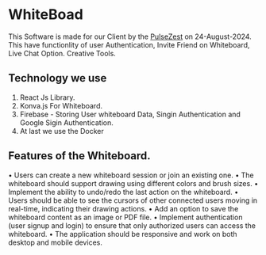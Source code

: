 # WhiteBoad

This Software is made for our Client by the [PulseZest](https://pulsezest.com/) on 24-August-2024. This have functionlity of user Authentication, Invite Friend on Whiteboard, Live Chat Option. Creative Tools.

## Technology we use
1. React Js Library.
2. Konva.js For Whiteboard.
3. Firebase - Storing User whiteboard Data, Singin Authentication and Google Sigin Authentication.
4. At last we use the Docker


## Features of the Whiteboard.
•	Users can create a new whiteboard session or join an existing one.
•	The whiteboard should support drawing using different colors and brush sizes.
•	Implement the ability to undo/redo the last action on the whiteboard.
•	Users should be able to see the cursors of other connected users moving in real-time, indicating their drawing actions.
•	Add an option to save the whiteboard content as an image or PDF file.
•	Implement authentication (user signup and login) to ensure that only authorized users can access the whiteboard.
•	The application should be responsive and work on both desktop and mobile devices.


